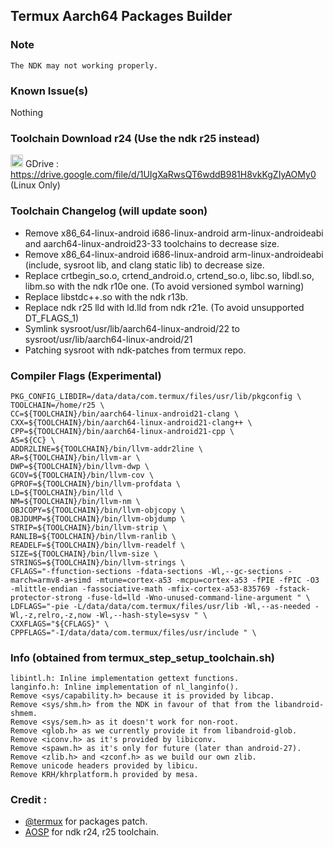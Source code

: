 ## Termux Aarch64 Packages Builder

### Note
```The NDK may not working properly.```

### Known Issue(s)
Nothing

### Toolchain Download r24 (Use the ndk r25 instead)
<img src="https://upload.wikimedia.org/wikipedia/commons/thumb/d/da/Google_Drive_logo.png/669px-Google_Drive_logo.png" style="width: 20px;heigth: 20px;"> GDrive : https://drive.google.com/file/d/1UIgXaRwsQT6wddB981H8vkKgZIyAOMy0 (Linux Only)

### Toolchain Changelog (will update soon)
- Remove x86_64-linux-android i686-linux-android arm-linux-androideabi and aarch64-linux-android23-33 toolchains to decrease size.
- Remove x86_64-linux-android i686-linux-android arm-linux-androideabi (include, sysroot lib, and clang static lib) to decrease size.
- Replace crtbegin_so.o, crtend_android.o, crtend_so.o, libc.so, libdl.so, libm.so with the ndk r10e one. (To avoid versioned symbol warning)
- Replace libstdc++.so with the ndk r13b.
- Replace ndk r25 lld with ld.lld from ndk r21e. (To avoid unsupported DT_FLAGS_1)
- Symlink sysroot/usr/lib/aarch64-linux-android/22 to sysroot/usr/lib/aarch64-linux-android/21
- Patching sysroot with ndk-patches from termux repo.

### Compiler Flags (Experimental)
```
PKG_CONFIG_LIBDIR=/data/data/com.termux/files/usr/lib/pkgconfig \
TOOLCHAIN=/home/r25 \
CC=${TOOLCHAIN}/bin/aarch64-linux-android21-clang \
CXX=${TOOLCHAIN}/bin/aarch64-linux-android21-clang++ \
CPP=${TOOLCHAIN}/bin/aarch64-linux-android21-cpp \
AS=${CC} \
ADDR2LINE=${TOOLCHAIN}/bin/llvm-addr2line \
AR=${TOOLCHAIN}/bin/llvm-ar \
DWP=${TOOLCHAIN}/bin/llvm-dwp \
GCOV=${TOOLCHAIN}/bin/llvm-cov \
GPROF=${TOOLCHAIN}/bin/llvm-profdata \
LD=${TOOLCHAIN}/bin/lld \
NM=${TOOLCHAIN}/bin/llvm-nm \
OBJCOPY=${TOOLCHAIN}/bin/llvm-objcopy \
OBJDUMP=${TOOLCHAIN}/bin/llvm-objdump \
STRIP=${TOOLCHAIN}/bin/llvm-strip \
RANLIB=${TOOLCHAIN}/bin/llvm-ranlib \
READELF=${TOOLCHAIN}/bin/llvm-readelf \
SIZE=${TOOLCHAIN}/bin/llvm-size \
STRINGS=${TOOLCHAIN}/bin/llvm-strings \
CFLAGS="-ffunction-sections -fdata-sections -Wl,--gc-sections -march=armv8-a+simd -mtune=cortex-a53 -mcpu=cortex-a53 -fPIE -fPIC -O3 -mlittle-endian -fassociative-math -mfix-cortex-a53-835769 -fstack-protector-strong -fuse-ld=lld -Wno-unused-command-line-argument " \
LDFLAGS="-pie -L/data/data/com.termux/files/usr/lib -Wl,--as-needed -Wl,-z,relro,-z,now -Wl,--hash-style=sysv " \
CXXFLAGS="${CFLAGS}" \
CPPFLAGS="-I/data/data/com.termux/files/usr/include " \
```

### Info (obtained from termux_step_setup_toolchain.sh)
```
libintl.h: Inline implementation gettext functions.
langinfo.h: Inline implementation of nl_langinfo().
Remove <sys/capability.h> because it is provided by libcap.
Remove <sys/shm.h> from the NDK in favour of that from the libandroid-shmem.
Remove <sys/sem.h> as it doesn't work for non-root.
Remove <glob.h> as we currently provide it from libandroid-glob.
Remove <iconv.h> as it's provided by libiconv.
Remove <spawn.h> as it's only for future (later than android-27).
Remove <zlib.h> and <zconf.h> as we build our own zlib.
Remove unicode headers provided by libicu.
Remove KRH/khrplatform.h provided by mesa.
```

### Credit :<br>
- <a href="https://github.com/termux/termux-packages">@termux</a> for packages patch.
- <a href="https://source.android.com">AOSP</a> for ndk r24, r25 toolchain.
